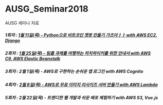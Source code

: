 # AUSG_Seminar2018
AUSG 세미나 자료
##### 1회차 : [1월 11일(목) - Python으로 비트코인 챗봇 만들기 가즈아ㅏㅏ with AWS EC2, Django](AUSG_KakaoBot)
##### 2회차 : [1월 25일(목) - 팀플 과제를 여행하는 히치하이커를 위한 안내서 with AWS C9, AWS Elastic Beanstalk](teamplay)
##### 3회차 : 2월 1일(목) - AWS로 구현하는 손쉬운 앱 로그인 with AWS Cognito
##### 4회차 : [2월 8일(목) - AWS로 무료 이미지 리사이즈 서버 만들기 with AWS Lambda](ImageResize)
##### 5회차 : 2월 22일(목) - 트렌디한 웹 개발과 쉬운 배포 체험하기 with AWS S3, Vue.js
